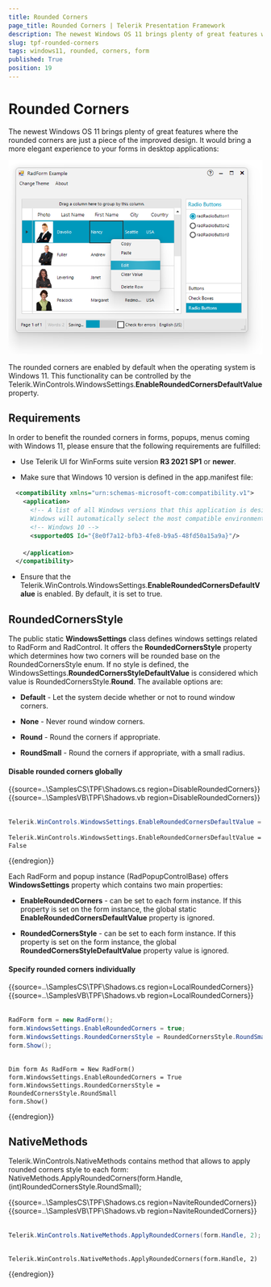 ```yaml
---
title: Rounded Corners
page_title: Rounded Corners | Telerik Presentation Framework
description: The newest Windows OS 11 brings plenty of great features where the RadForm's rounded corners are just a piece of the improved design.   
slug: tpf-rounded-corners
tags: windows11, rounded, corners, form
published: True
position: 19
---
```


# Rounded Corners

The newest Windows OS 11 brings plenty of great features where the rounded corners are just a piece of the improved design. It would bring a more elegant experience to your forms in desktop applications: 

![tpf-rounded-corners001](images/tpf-rounded-corners001.png)  

The rounded corners are enabled by default when the operating system is Windows 11. This functionality can be controlled by the Telerik.WinControls.WindowsSettings.**EnableRoundedCornersDefaultValue** property. 

## Requirements

In order to benefit the rounded corners in forms, popups, menus coming with Windows 11, please ensure that the following requirements are fulfilled:

* Use Telerik UI for WinForms suite version **R3 2021 SP1** or **newer**.

* Make sure that Windows 10 version is defined in the app.manifest file: 

````XML
  <compatibility xmlns="urn:schemas-microsoft-com:compatibility.v1">
    <application>
      <!-- A list of all Windows versions that this application is designed to work with. 
      Windows will automatically select the most compatible environment.-->
      <!-- Windows 10 -->
      <supportedOS Id="{8e0f7a12-bfb3-4fe8-b9a5-48fd50a15a9a}"/>

    </application>
  </compatibility>

````

* Ensure that the Telerik.WinControls.WindowsSettings.**EnableRoundedCornersDefaultValue** is enabled. By default, it is set to true.

## RoundedCornersStyle

The public static **WindowsSettings** class defines windows settings related to RadForm and RadControl. It offers the **RoundedCornersStyle** property which determines how two corners will be rounded base on the RoundedCornersStyle enum. If no style is defined, the WindowsSettings.**RoundedCornersStyleDefaultValue** is considered which value is RoundedCornersStyle.**Round**. The available options are:

* **Default** - Let the system decide whether or not to round window corners.

* **None** - Never round window corners.

* **Round** - Round the corners if appropriate.

* **RoundSmall** - Round the corners if appropriate, with a small radius.

#### Disable rounded corners globally

{{source=..\SamplesCS\TPF\Shadows.cs region=DisableRoundedCorners}} 
{{source=..\SamplesVB\TPF\Shadows.vb region=DisableRoundedCorners}}

````C#

Telerik.WinControls.WindowsSettings.EnableRoundedCornersDefaultValue = false;

````
````VB.NET
Telerik.WinControls.WindowsSettings.EnableRoundedCornersDefaultValue = False

````

{{endregion}}

Each RadForm and popup instance (RadPopupControlBase) offers **WindowsSettings** property which contains two main properties:

* **EnableRoundedCorners** - can be set to each form instance. If this property is set on the form instance, the global static **EnableRoundedCornersDefaultValue** property is ignored.

* **RoundedCornersStyle** - can be set to each form instance. If this property is set on the form instance, the global **RoundedCornersStyleDefaultValue** property value is ignored.

#### Specify rounded corners individually

{{source=..\SamplesCS\TPF\Shadows.cs region=LocalRoundedCorners}} 
{{source=..\SamplesVB\TPF\Shadows.vb region=LocalRoundedCorners}}

````C#

RadForm form = new RadForm();
form.WindowsSettings.EnableRoundedCorners = true;
form.WindowsSettings.RoundedCornersStyle = RoundedCornersStyle.RoundSmall;
form.Show();

````
````VB.NET

Dim form As RadForm = New RadForm()
form.WindowsSettings.EnableRoundedCorners = True
form.WindowsSettings.RoundedCornersStyle = RoundedCornersStyle.RoundSmall
form.Show()

````

{{endregion}}

## NativeMethods

Telerik.WinControls.NativeMethods contains method that allows to apply rounded corners style to each form:
NativeMethods.ApplyRoundedCorners(form.Handle, (int)RoundedCornersStyle.RoundSmall);

{{source=..\SamplesCS\TPF\Shadows.cs region=NaviteRoundedCorners}} 
{{source=..\SamplesVB\TPF\Shadows.vb region=NaviteRoundedCorners}}

````C#

Telerik.WinControls.NativeMethods.ApplyRoundedCorners(form.Handle, 2); 

````
````VB.NET

Telerik.WinControls.NativeMethods.ApplyRoundedCorners(form.Handle, 2)

````

{{endregion}}

